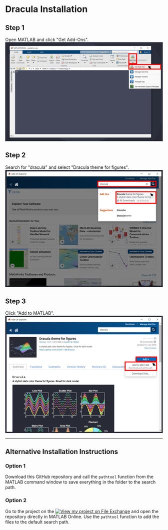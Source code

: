 # **Dracula Installation**

## Step 1
Open MATLAB and click "Get Add-Ons".
<img src="../images/installation_step01.png" alt="Installation Step 1" width="600"/>

## Step 2
Search for "dracula" and select "Dracula theme for figures".
<img src="../images/installation_step02.png" alt="Installation Step 2" width="600"/>

## Step 3
Click "Add to MATLAB".
<img src="../images/installation_step03.png" alt="Installation Step 3" width="600"/>

---
## Alternative Installation Instructions

### Option 1
 Download this GitHub repository and call the `pathtool` function from the MATLAB command window to save everything in the folder to the search path.

### Option 2
Go to the project on the [![View my project on File Exchange](https://www.mathworks.com/matlabcentral/images/matlab-file-exchange.svg)](https://www.mathworks.com/matlabcentral/fileexchange/157951) and open the repository directly in MATLAB Online. Use the `pathtool` function to add the files to the default search path.